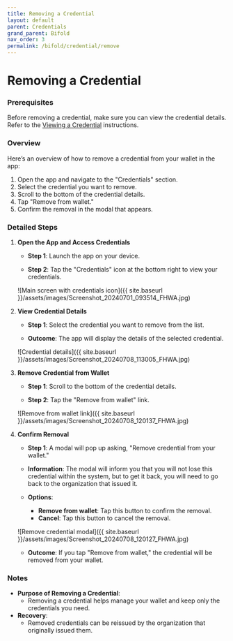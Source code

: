 ```yaml
---
title: Removing a Credential
layout: default
parent: Credentials
grand_parent: Bifold
nav_order: 3
permalink: /bifold/credential/remove
---
```


# Removing a Credential

### Prerequisites

Before removing a credential, make sure you can view the credential details. Refer to the [Viewing a Credential](view-credential) instructions.

### Overview

Here’s an overview of how to remove a credential from your wallet in the app:

1. Open the app and navigate to the "Credentials" section.
2. Select the credential you want to remove.
3. Scroll to the bottom of the credential details.
4. Tap "Remove from wallet."
5. Confirm the removal in the modal that appears.

### Detailed Steps

1. **Open the App and Access Credentials**

   - **Step 1**: Launch the app on your device.

   - **Step 2**: Tap the "Credentials" icon at the bottom right to view your credentials.

   ![Main screen with credentials icon]({{ site.baseurl }}/assets/images/Screenshot_20240701_093514_FHWA.jpg)

2. **View Credential Details**

   - **Step 1**: Select the credential you want to remove from the list.

   - **Outcome**: The app will display the details of the selected credential.

   ![Credential details]({{ site.baseurl }}/assets/images/Screenshot_20240708_113005_FHWA.jpg)

3. **Remove Credential from Wallet**

   - **Step 1**: Scroll to the bottom of the credential details.

   - **Step 2**: Tap the "Remove from wallet" link.

   ![Remove from wallet link]({{ site.baseurl }}/assets/images/Screenshot_20240708_120137_FHWA.jpg)

4. **Confirm Removal**

   - **Step 1**: A modal will pop up asking, "Remove credential from your wallet."

   - **Information**: The modal will inform you that you will not lose this credential within the system, but to get it back, you will need to go back to the organization that issued it.

   - **Options**:
     - **Remove from wallet**: Tap this button to confirm the removal.
     - **Cancel**: Tap this button to cancel the removal.

   ![Remove credential modal]({{ site.baseurl }}/assets/images/Screenshot_20240708_120127_FHWA.jpg)

   - **Outcome**: If you tap "Remove from wallet," the credential will be removed from your wallet.

### Notes

- **Purpose of Removing a Credential**:
  - Removing a credential helps manage your wallet and keep only the credentials you need.
- **Recovery**:
  - Removed credentials can be reissued by the organization that originally issued them.
